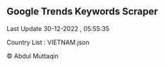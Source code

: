 

## Google Trends Keywords Scraper 
 
Last Update 30-12-2022 , 05:55:35

Country List :
VIETNAM.json



© Abdul Muttaqin 
